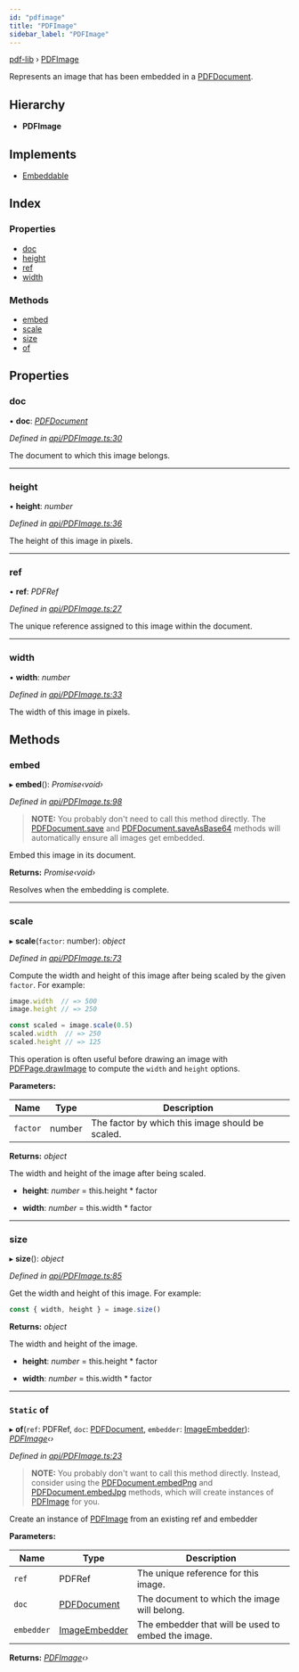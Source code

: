 ```yaml
---
id: "pdfimage"
title: "PDFImage"
sidebar_label: "PDFImage"
---
```


[pdf-lib](../index.md) › [PDFImage](pdfimage.md)

Represents an image that has been embedded in a [PDFDocument](pdfdocument.md).

## Hierarchy

* **PDFImage**

## Implements

* [Embeddable](../interfaces/embeddable.md)

## Index

### Properties

* [doc](pdfimage.md#doc)
* [height](pdfimage.md#height)
* [ref](pdfimage.md#ref)
* [width](pdfimage.md#width)

### Methods

* [embed](pdfimage.md#embed)
* [scale](pdfimage.md#scale)
* [size](pdfimage.md#size)
* [of](pdfimage.md#static-of)

## Properties

###  doc

• **doc**: *[PDFDocument](pdfdocument.md)*

*Defined in [api/PDFImage.ts:30](https://github.com/Hopding/pdf-lib/blob/e16420f/src/api/PDFImage.ts#L30)*

The document to which this image belongs.

___

###  height

• **height**: *number*

*Defined in [api/PDFImage.ts:36](https://github.com/Hopding/pdf-lib/blob/e16420f/src/api/PDFImage.ts#L36)*

The height of this image in pixels.

___

###  ref

• **ref**: *PDFRef*

*Defined in [api/PDFImage.ts:27](https://github.com/Hopding/pdf-lib/blob/e16420f/src/api/PDFImage.ts#L27)*

The unique reference assigned to this image within the document.

___

###  width

• **width**: *number*

*Defined in [api/PDFImage.ts:33](https://github.com/Hopding/pdf-lib/blob/e16420f/src/api/PDFImage.ts#L33)*

The width of this image in pixels.

## Methods

###  embed

▸ **embed**(): *Promise‹void›*

*Defined in [api/PDFImage.ts:98](https://github.com/Hopding/pdf-lib/blob/e16420f/src/api/PDFImage.ts#L98)*

> **NOTE:** You probably don't need to call this method directly. The
> [PDFDocument.save](pdfdocument.md#save) and [PDFDocument.saveAsBase64](pdfdocument.md#saveasbase64) methods will
> automatically ensure all images get embedded.

Embed this image in its document.

**Returns:** *Promise‹void›*

Resolves when the embedding is complete.

___

###  scale

▸ **scale**(`factor`: number): *object*

*Defined in [api/PDFImage.ts:73](https://github.com/Hopding/pdf-lib/blob/e16420f/src/api/PDFImage.ts#L73)*

Compute the width and height of this image after being scaled by the
given `factor`. For example:
```js
image.width  // => 500
image.height // => 250

const scaled = image.scale(0.5)
scaled.width  // => 250
scaled.height // => 125
```
This operation is often useful before drawing an image with
[PDFPage.drawImage](pdfpage.md#drawimage) to compute the `width` and `height` options.

**Parameters:**

Name | Type | Description |
------ | ------ | ------ |
`factor` | number | The factor by which this image should be scaled. |

**Returns:** *object*

The width and height of the image after being scaled.

* **height**: *number* = this.height * factor

* **width**: *number* = this.width * factor

___

###  size

▸ **size**(): *object*

*Defined in [api/PDFImage.ts:85](https://github.com/Hopding/pdf-lib/blob/e16420f/src/api/PDFImage.ts#L85)*

Get the width and height of this image. For example:
```js
const { width, height } = image.size()
```

**Returns:** *object*

The width and height of the image.

* **height**: *number* = this.height * factor

* **width**: *number* = this.width * factor

___

### `Static` of

▸ **of**(`ref`: PDFRef, `doc`: [PDFDocument](pdfdocument.md), `embedder`: [ImageEmbedder](../index.md#imageembedder)): *[PDFImage](pdfimage.md)‹›*

*Defined in [api/PDFImage.ts:23](https://github.com/Hopding/pdf-lib/blob/e16420f/src/api/PDFImage.ts#L23)*

> **NOTE:** You probably don't want to call this method directly. Instead,
> consider using the [PDFDocument.embedPng](pdfdocument.md#embedpng) and [PDFDocument.embedJpg](pdfdocument.md#embedjpg)
> methods, which will create instances of [PDFImage](pdfimage.md) for you.

Create an instance of [PDFImage](pdfimage.md) from an existing ref and embedder

**Parameters:**

Name | Type | Description |
------ | ------ | ------ |
`ref` | PDFRef | The unique reference for this image. |
`doc` | [PDFDocument](pdfdocument.md) | The document to which the image will belong. |
`embedder` | [ImageEmbedder](../index.md#imageembedder) | The embedder that will be used to embed the image.  |

**Returns:** *[PDFImage](pdfimage.md)‹›*
